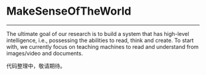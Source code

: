 # MakeSenseOfTheWorld
---

The ultimate goal of our research is to build a system that has high-level intelligence, i.e., possessing the abilities to read, think and create. To start with, we currently focus on teaching machines to read and understand from images/video and documents. 

代码整理中，敬请期待。


